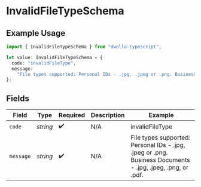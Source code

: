 # InvalidFileTypeSchema

## Example Usage

```typescript
import { InvalidFileTypeSchema } from "dwolla-typescript";

let value: InvalidFileTypeSchema = {
  code: "invalidFileType",
  message:
    "File types supported: Personal IDs - .jpg, .jpeg or .png. Business Documents - .jpg, .jpeg, .png, or .pdf.",
};
```

## Fields

| Field                                                                                                      | Type                                                                                                       | Required                                                                                                   | Description                                                                                                | Example                                                                                                    |
| ---------------------------------------------------------------------------------------------------------- | ---------------------------------------------------------------------------------------------------------- | ---------------------------------------------------------------------------------------------------------- | ---------------------------------------------------------------------------------------------------------- | ---------------------------------------------------------------------------------------------------------- |
| `code`                                                                                                     | *string*                                                                                                   | :heavy_check_mark:                                                                                         | N/A                                                                                                        | invalidFileType                                                                                            |
| `message`                                                                                                  | *string*                                                                                                   | :heavy_check_mark:                                                                                         | N/A                                                                                                        | File types supported: Personal IDs - .jpg, .jpeg or .png. Business Documents - .jpg, .jpeg, .png, or .pdf. |